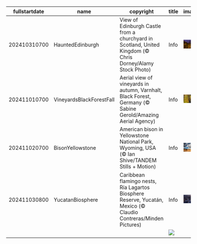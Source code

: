 |fullstartdate|name|copyright|title|image|
|--|--|--|--|--|
202410310700|HauntedEdinburgh|View of Edinburgh Castle from a churchyard in Scotland, United Kingdom (© Chris Dorney/Alamy Stock Photo)|Info|![](/en-AU/2024/11/202410310700HauntedEdinburgh.jpg)|
202411010700|VineyardsBlackForestFall|Aerial view of vineyards in autumn, Varnhalt, Black Forest, Germany (© Sabine Gerold/Amazing Aerial Agency)|Info|![](/en-AU/2024/11/202411010700VineyardsBlackForestFall.jpg)|
202411020700|BisonYellowstone|American bison in Yellowstone National Park, Wyoming, USA (© Ian Shive/TANDEM Stills + Motion)|Info|![](/en-AU/2024/11/202411020700BisonYellowstone.jpg)|
202411030800|YucatanBiosphere|Caribbean flamingo nests, Ría Lagartos Biosphere Reserve, Yucatán, Mexico (© Claudio Contreras/Minden Pictures)|Info|![](/en-AU/2024/11/202411030800YucatanBiosphere.jpg)|
||||![](/en-AU/2024/11/.jpg)|

